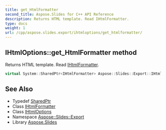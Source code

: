 ```yaml
---
title: get_HtmlFormatter
second_title: Aspose.Slides for C++ API Reference
description: Returns HTML template. Read IHtmlFormatter.
type: docs
weight: 1
url: /cpp/aspose.slides.export/ihtmloptions/get_htmlformatter/
---
```

## IHtmlOptions::get_HtmlFormatter method


Returns HTML template. Read [IHtmlFormatter](../../ihtmlformatter/).

```cpp
virtual System::SharedPtr<IHtmlFormatter> Aspose::Slides::Export::IHtmlOptions::get_HtmlFormatter()=0
```

## See Also

* Typedef [SharedPtr](../../../system/sharedptr/)
* Class [IHtmlFormatter](../../ihtmlformatter/)
* Class [IHtmlOptions](../)
* Namespace [Aspose::Slides::Export](../../)
* Library [Aspose.Slides](../../../)
